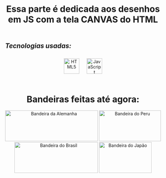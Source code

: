 <header><h1><strong>Essa parte é dedicada aos desenhos em JS com a tela CANVAS do HTML</strong></h1></header>
<h2><em>Tecnologias usadas:</em></h2>
<div align = "center">
<a href="https://en.wikipedia.org/wiki/HTML5" target="_blank"><img style="margin: 10px" src="https://profilinator.rishav.dev/skills-assets/html5-original-wordmark.svg" alt="HTML5" height="50" /></a>  
<a href="https://www.javascript.com/" target="_blank"><img style="margin: 10px" src="https://profilinator.rishav.dev/skills-assets/javascript-original.svg" alt="JavaScript" height="50" /></a>  
</div>
<br>
<div align = "center">
<h1>Bandeiras feitas até agora:</h1>
<img src="https://upload.wikimedia.org/wikipedia/en/b/ba/Flag_of_Germany.svg" alt="Bandeira da Alemanha" width="300" height = "100px">
<img src="https://upload.wikimedia.org/wikipedia/commons/c/cf/Flag_of_Peru.svg" alt="Bandeira do Peru" width="200" height = "100px">
<img src="https://upload.wikimedia.org/wikipedia/en/0/05/Flag_of_Brazil.svg" alt="Bandeira do Brasil" width="270" height = "100px" />
<img src="https://upload.wikimedia.org/wikipedia/en/9/9e/Flag_of_Japan.svg" alt="Bandeira do Japão" width="170" height="100px" />



